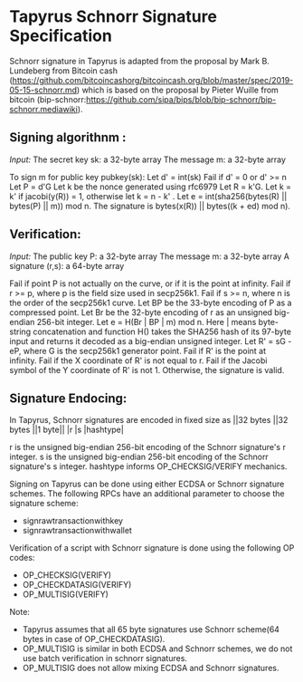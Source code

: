 Tapyrus Schnorr Signature Specification
========================================

Schnorr signature in Tapyrus is adapted from the proposal by Mark B. Lundeberg from Bitcoin cash (https://github.com/bitcoincashorg/bitcoincash.org/blob/master/spec/2019-05-15-schnorr.md) which is based on the proposal by Pieter Wuille from bitcoin (bip-schnorr:https://github.com/sipa/bips/blob/bip-schnorr/bip-schnorr.mediawiki).

Signing algorithnm :
-------------------
*Input:*
The secret key sk: a 32-byte array
The message m: a 32-byte array

To sign m for public key pubkey(sk):
Let d' = int(sk)
Fail if d' = 0 or d' >= n
Let P = d'G
Let k be the nonce generated using rfc6979
Let R = k'G.
Let k = k' if jacobi(y(R)) = 1, otherwise let k = n - k' .
Let e = int(sha256(bytes(R) || bytes(P) || m)) mod n.
The signature is bytes(x(R)) || bytes((k + ed) mod n).

Verification:
-------------
*Input:*
The public key P: a 32-byte array
The message m: a 32-byte array
A signature (r,s): a 64-byte array

Fail if point P is not actually on the curve, or if it is the point at infinity.
Fail if r >= p, where p is the field size used in secp256k1.
Fail if s >= n, where n is the order of the secp256k1 curve.
Let BP be the 33-byte encoding of P as a compressed point.
Let Br be the 32-byte encoding of r as an unsigned big-endian 256-bit integer.
Let e = H(Br | BP | m) mod n. 
Here | means byte-string concatenation and function H() takes the SHA256 hash of its 97-byte input and returns it decoded as a big-endian unsigned integer.
Let R' = sG - eP, where G is the secp256k1 generator point.
Fail if R' is the point at infinity.
Fail if the X coordinate of R' is not equal to r.
Fail if the Jacobi symbol of the Y coordinate of R' is not 1.
Otherwise, the signature is valid.

Signature Endocing:
-------------------
In Tapyrus, Schnorr signatures are encoded in fixed size as
||32 bytes	||32 bytes	||1 byte||
|r	|s	|hashtype|

r is the unsigned big-endian 256-bit encoding of the Schnorr signature's r integer.
s is the unsigned big-endian 256-bit encoding of the Schnorr signature's s integer.
hashtype informs OP_CHECKSIG/VERIFY mechanics.

Signing on Tapyrus can be done using either ECDSA or Schnorr signature schemes. The following RPCs have an additional parameter to choose the signature scheme:
* signrawtransactionwithkey
* signrawtransactionwithwallet

Verification of a script with Schnorr signature is done using the following OP codes:
* OP_CHECKSIG(VERIFY)
* OP_CHECKDATASIG(VERIFY)
* OP_MULTISIG(VERIFY)

Note: 
* Tapyrus assumes that all 65 byte signatures use Schnorr scheme(64 bytes in case of OP_CHECKDATASIG).
* OP_MULTISIG is similar in both ECDSA and Schnorr schemes, we do not use batch verification in schnorr signatures.
* OP_MULTISIG does not allow mixing ECDSA and Schnorr signatures. 